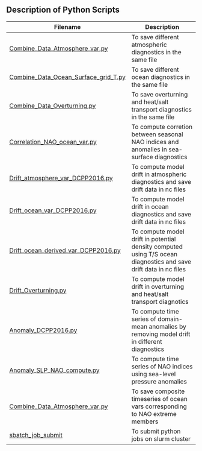## Description of Python Scripts

| Filename | Description |
| --- | --- |
| [Combine_Data_Atmosphere_var.py](./Combine_Data_Atmosphere_var.py) | To save different atmospheric diagnostics in the same file |
| [Combine_Data_Ocean_Surface_grid_T.py](./Combine_Data_Ocean_Surface_grid_T.py) | To save different ocean diagnostics in the same file |
| [Combine_Data_Overturning.py](./Combine_Data_Overturning.py) | To save overturning and heat/salt transport diagnostics in the same file |
| [Correlation_NAO_ocean_var.py](./Correlation_NAO_ocean_var.py) | To compute corretion between seasonal NAO indices and anomalies in sea-surface diagnostics |
| [Drift_atmosphere_var_DCPP2016.py](./Drift_atmosphere_var_DCPP2016.py) | To compute model drift in atmospheric diagnostics and save drift data in nc files | 
| [Drift_ocean_var_DCPP2016.py](./Drift_ocean_var_DCPP2016.py) | To compute model drift in ocean diagnostics and save drift data in nc files |
| [Drift_ocean_derived_var_DCPP2016.py](./Drift_ocean_derived_var_DCPP2016.py) | To compute model drift in potential density computed using T/S ocean diagnostics and save drift data in nc files |
| [Drift_Overturning.py](./Drift_Overturning.py) | To compute model drift in overturning and heat/salt transport diagnotics |
| [Anomaly_DCPP2016.py](./Anomaly_DCPP2016.py) | To compute time series of domain-mean anomalies by removing model drift in different diagnostics | 
| [Anomaly_SLP_NAO_compute.py](./Anomaly_SLP_NAO_compute.py) | To compute time series of NAO indices using sea-level pressure anomalies |
| [Combine_Data_Atmosphere_var.py](./Combine_Data_Atmosphere_var.py) | To save composite timeseries of ocean vars corresponding to NAO extreme members |
| [sbatch_job_submit](./sbatch_job_submit) | To submit python jobs on slurm cluster | 
